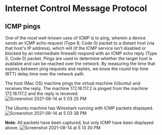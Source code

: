 # Internet Control Message Protocol

## ICMP pings
One of the most well-known uses of ICMP is to ping, wherein a device sends an ICMP echo request (Type 8, Code 0) packet to a 
distant host (via that host's IP address), which will (if the ICMP service isn't disabled or blocked by an intermediate firewall) 
respond with an ICMP echo reply (Type 0, Code 0) packet. Pings are
used to determine whether the target host is available and can be reached over the network. By measuring the time that expires 
between ping requests and replies, we know the round trip time (RTT) delay time over the network path.


The host (Mac OS) machine pings the virtual machine (Ubuntu) and receives the reply. The machine 172.16.117.2 is pinged from the machine 172.16.117.2 and the reply is received.
![Screenshot 2021-08-14 at 5 03 25 PM](https://user-images.githubusercontent.com/42912140/129445159-a0eaf63b-84e3-4705-b41d-a4da46174220.png)


The Ubuntu machine has Wireshark running with ICMP packets displayed.
![Screenshot 2021-08-14 at 5 03 38 PM](https://user-images.githubusercontent.com/42912140/129445205-fb9d2293-c54e-4232-a910-27da59bbdd6a.png)


**Note**: All packets have been captured, but only ICMP have been displayed above.
![Screenshot 2021-08-14 at 5 13 30 PM](https://user-images.githubusercontent.com/42912140/129445220-dc255250-c1a4-49d1-a0e8-44ac6580a472.png)


